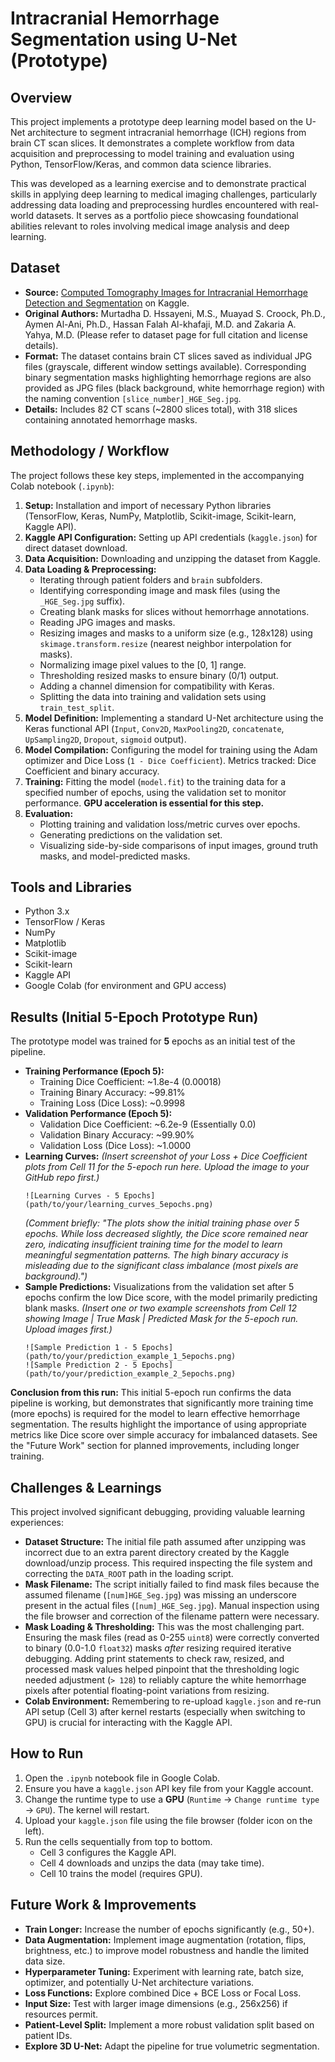 # Intracranial Hemorrhage Segmentation using U-Net (Prototype)

## Overview

This project implements a prototype deep learning model based on the U-Net architecture to segment intracranial hemorrhage (ICH) regions from brain CT scan slices. It demonstrates a complete workflow from data acquisition and preprocessing to model training and evaluation using Python, TensorFlow/Keras, and common data science libraries.

This was developed as a learning exercise and to demonstrate practical skills in applying deep learning to medical imaging challenges, particularly addressing data loading and preprocessing hurdles encountered with real-world datasets. It serves as a portfolio piece showcasing foundational abilities relevant to roles involving medical image analysis and deep learning.

## Dataset

*   **Source:** [Computed Tomography Images for Intracranial Hemorrhage Detection and Segmentation](https://www.kaggle.com/datasets/vbookshelf/computed-tomography-ct-images) on Kaggle.
*   **Original Authors:** Murtadha D. Hssayeni, M.S., Muayad S. Croock, Ph.D., Aymen Al-Ani, Ph.D., Hassan Falah Al-khafaji, M.D. and Zakaria A. Yahya, M.D. (Please refer to dataset page for full citation and license details).
*   **Format:** The dataset contains brain CT slices saved as individual JPG files (grayscale, different window settings available). Corresponding binary segmentation masks highlighting hemorrhage regions are also provided as JPG files (black background, white hemorrhage region) with the naming convention `[slice_number]_HGE_Seg.jpg`.
*   **Details:** Includes 82 CT scans (~2800 slices total), with 318 slices containing annotated hemorrhage masks.

## Methodology / Workflow

The project follows these key steps, implemented in the accompanying Colab notebook (`.ipynb`):

1.  **Setup:** Installation and import of necessary Python libraries (TensorFlow, Keras, NumPy, Matplotlib, Scikit-image, Scikit-learn, Kaggle API).
2.  **Kaggle API Configuration:** Setting up API credentials (`kaggle.json`) for direct dataset download.
3.  **Data Acquisition:** Downloading and unzipping the dataset from Kaggle.
4.  **Data Loading & Preprocessing:**
    *   Iterating through patient folders and `brain` subfolders.
    *   Identifying corresponding image and mask files (using the `_HGE_Seg.jpg` suffix).
    *   Creating blank masks for slices without hemorrhage annotations.
    *   Reading JPG images and masks.
    *   Resizing images and masks to a uniform size (e.g., 128x128) using `skimage.transform.resize` (nearest neighbor interpolation for masks).
    *   Normalizing image pixel values to the [0, 1] range.
    *   Thresholding resized masks to ensure binary (0/1) output.
    *   Adding a channel dimension for compatibility with Keras.
    *   Splitting the data into training and validation sets using `train_test_split`.
5.  **Model Definition:** Implementing a standard U-Net architecture using the Keras functional API (`Input`, `Conv2D`, `MaxPooling2D`, `concatenate`, `UpSampling2D`, `Dropout`, `sigmoid` output).
6.  **Model Compilation:** Configuring the model for training using the Adam optimizer and Dice Loss (`1 - Dice Coefficient`). Metrics tracked: Dice Coefficient and binary accuracy.
7.  **Training:** Fitting the model (`model.fit`) to the training data for a specified number of epochs, using the validation set to monitor performance. **GPU acceleration is essential for this step.**
8.  **Evaluation:**
    *   Plotting training and validation loss/metric curves over epochs.
    *   Generating predictions on the validation set.
    *   Visualizing side-by-side comparisons of input images, ground truth masks, and model-predicted masks.

## Tools and Libraries

*   Python 3.x
*   TensorFlow / Keras
*   NumPy
*   Matplotlib
*   Scikit-image
*   Scikit-learn
*   Kaggle API
*   Google Colab (for environment and GPU access)

## Results (Initial 5-Epoch Prototype Run)

The prototype model was trained for **5** epochs as an initial test of the pipeline.

*   **Training Performance (Epoch 5):**
    *   Training Dice Coefficient: ~1.8e-4 (0.00018)
    *   Training Binary Accuracy: ~99.81%
    *   Training Loss (Dice Loss): ~0.9998
*   **Validation Performance (Epoch 5):**
    *   Validation Dice Coefficient: ~6.2e-9 (Essentially 0.0)
    *   Validation Binary Accuracy: ~99.90%
    *   Validation Loss (Dice Loss): ~1.0000
*   **Learning Curves:**
    *(Insert screenshot of your Loss + Dice Coefficient plots from Cell 11 for the 5-epoch run here. Upload the image to your GitHub repo first.)*
    ```
    ![Learning Curves - 5 Epochs](path/to/your/learning_curves_5epochs.png)
    ```
    *(Comment briefly: "The plots show the initial training phase over 5 epochs. While loss decreased slightly, the Dice score remained near zero, indicating insufficient training time for the model to learn meaningful segmentation patterns. The high binary accuracy is misleading due to the significant class imbalance (most pixels are background).")*
*   **Sample Predictions:** Visualizations from the validation set after 5 epochs confirm the low Dice score, with the model primarily predicting blank masks.
    *(Insert one or two example screenshots from Cell 12 showing Image | True Mask | Predicted Mask for the 5-epoch run. Upload images first.)*
    ```
    ![Sample Prediction 1 - 5 Epochs](path/to/your/prediction_example_1_5epochs.png)
    ![Sample Prediction 2 - 5 Epochs](path/to/your/prediction_example_2_5epochs.png)
    ```

**Conclusion from this run:** This initial 5-epoch run confirms the data pipeline is working, but demonstrates that significantly more training time (more epochs) is required for the model to learn effective hemorrhage segmentation. The results highlight the importance of using appropriate metrics like Dice score over simple accuracy for imbalanced datasets. See the "Future Work" section for planned improvements, including longer training.

## Challenges & Learnings

This project involved significant debugging, providing valuable learning experiences:

*   **Dataset Structure:** The initial file path assumed after unzipping was incorrect due to an extra parent directory created by the Kaggle download/unzip process. This required inspecting the file system and correcting the `DATA_ROOT` path in the loading script.
*   **Mask Filename:** The script initially failed to find mask files because the assumed filename (`[num]HGE_Seg.jpg`) was missing an underscore present in the actual files (`[num]_HGE_Seg.jpg`). Manual inspection using the file browser and correction of the filename pattern were necessary.
*   **Mask Loading & Thresholding:** This was the most challenging part. Ensuring the mask files (read as 0-255 `uint8`) were correctly converted to binary (0.0-1.0 `float32`) masks *after* resizing required iterative debugging. Adding print statements to check raw, resized, and processed mask values helped pinpoint that the thresholding logic needed adjustment (`> 128`) to reliably capture the white hemorrhage pixels after potential floating-point variations from resizing.
*   **Colab Environment:** Remembering to re-upload `kaggle.json` and re-run API setup (Cell 3) after kernel restarts (especially when switching to GPU) is crucial for interacting with the Kaggle API.

## How to Run

1.  Open the `.ipynb` notebook file in Google Colab.
2.  Ensure you have a `kaggle.json` API key file from your Kaggle account.
3.  Change the runtime type to use a **GPU** (`Runtime` -> `Change runtime type` -> `GPU`). The kernel will restart.
4.  Upload your `kaggle.json` file using the file browser (folder icon on the left).
5.  Run the cells sequentially from top to bottom.
    *   Cell 3 configures the Kaggle API.
    *   Cell 4 downloads and unzips the data (may take time).
    *   Cell 10 trains the model (requires GPU).

## Future Work & Improvements

*   **Train Longer:** Increase the number of epochs significantly (e.g., 50+).
*   **Data Augmentation:** Implement image augmentation (rotation, flips, brightness, etc.) to improve model robustness and handle the limited data size.
*   **Hyperparameter Tuning:** Experiment with learning rate, batch size, optimizer, and potentially U-Net architecture variations.
*   **Loss Functions:** Explore combined Dice + BCE Loss or Focal Loss.
*   **Input Size:** Test with larger image dimensions (e.g., 256x256) if resources permit.
*   **Patient-Level Split:** Implement a more robust validation split based on patient IDs.
*   **Explore 3D U-Net:** Adapt the pipeline for true volumetric segmentation.
